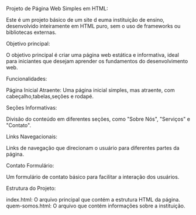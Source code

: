 Projeto de Página Web Simples em HTML:

Este é um projeto básico de um site d euma instituição de ensino, desenvolvido inteiramente em HTML puro, sem o uso de frameworks ou bibliotecas externas.




Objetivo principal:

O objetivo principal é criar uma página web estática e informativa, ideal para iniciantes que desejam aprender os fundamentos do desenvolvimento web.



Funcionalidades:

Página Inicial Atraente: Uma página inicial simples, mas atraente, com cabeçalho,tabelas,seções e rodapé.




Seções Informativas: 

Divisão do conteúdo em diferentes seções, como "Sobre Nós", "Serviços" e "Contato".




Links Navegacionais: 

Links de navegação que direcionam o usuário para diferentes partes da página.




Contato Formulário:

Um formulário de contato básico para facilitar a interação dos usuários.



Estrutura do Projeto:

index.html: O arquivo principal que contém a estrutura HTML da página.
quem-somos.html: O arquivo que contém informações sobre a instituição.



